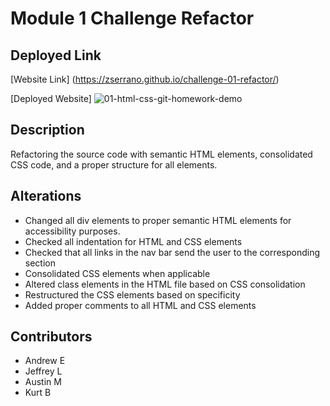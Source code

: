 # Module 1 Challenge Refactor

## Deployed Link

[Website Link] (https://zserrano.github.io/challenge-01-refactor/)

[Deployed Website] ![01-html-css-git-homework-demo](https://user-images.githubusercontent.com/65681875/174423392-71dd2a46-70ea-4d47-a0f3-3940ebc07452.png)


## Description
Refactoring the source code with semantic HTML elements, consolidated CSS code, and a proper structure for all elements.


## Alterations
- Changed all div elements to proper semantic HTML elements for accessibility purposes.
- Checked all indentation for HTML and CSS elements
- Checked that all links in the nav bar send the user to the corresponding section
- Consolidated CSS elements when applicable
- Altered class elements in the HTML file based on CSS consolidation
- Restructured the CSS elements based on specificity
- Added proper comments to all HTML and CSS elements

## Contributors
- Andrew E
- Jeffrey L
- Austin M
- Kurt B
